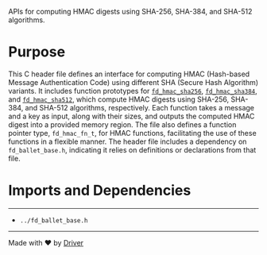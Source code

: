 <!--------------------------------------------------------------------------------->
<!-- IMPORTANT: This file is auto-generated by Driver (https://driver.ai). -------->
<!-- Manual edits may be overwritten on future commits. --------------------------->
<!--------------------------------------------------------------------------------->

APIs for computing HMAC digests using SHA-256, SHA-384, and SHA-512 algorithms.

# Purpose
This C header file defines an interface for computing HMAC (Hash-based Message Authentication Code) using different SHA (Secure Hash Algorithm) variants. It includes function prototypes for [`fd_hmac_sha256`](<#fd_hmac_sha256>), [`fd_hmac_sha384`](<#fd_hmac_sha384>), and [`fd_hmac_sha512`](<#fd_hmac_sha512>), which compute HMAC digests using SHA-256, SHA-384, and SHA-512 algorithms, respectively. Each function takes a message and a key as input, along with their sizes, and outputs the computed HMAC digest into a provided memory region. The file also defines a function pointer type, `fd_hmac_fn_t`, for HMAC functions, facilitating the use of these functions in a flexible manner. The header file includes a dependency on `fd_ballet_base.h`, indicating it relies on definitions or declarations from that file.
# Imports and Dependencies

---
- `../fd_ballet_base.h`



---
Made with ❤️ by [Driver](https://www.driver.ai/)